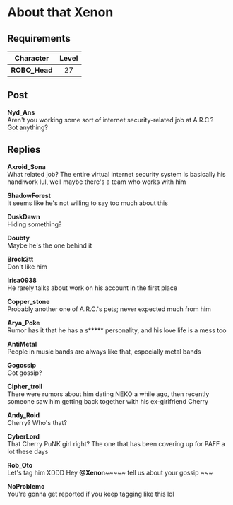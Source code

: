 # About that Xenon
## Requirements
|  Character  |Level|
|-------------|:---:|
|**ROBO_Head**| 27  |

## Post
**Nyd_Ans**<br>
Aren't you working some sort of internet security\-related job at A.R.C.?<br>
Got anything?<br>

## Replies
**Axroid_Sona**<br>
What related job? The entire virtual internet security system is basically his handiwork lul, well maybe there's a team who works with him

**ShadowForest**<br>
It seems like he's not willing to say too much about this

**DuskDawn**<br>
Hiding something?

**Doubty**<br>
Maybe he's the one behind it

**Brock3tt**<br>
Don't like him

**Irisa0938**<br>
He rarely talks about work on his account in the first place

**Copper_stone**<br>
Probably another one of A.R.C.'s pets; never expected much from him

**Arya_Poke**<br>
Rumor has it that he has a s\*\*\*\*\* personality, and his love life is a mess too 

**AntiMetal**<br>
People in music bands are always like that, especially metal bands

**Gogossip**<br>
Got gossip?

**Cipher_troll**<br>
There were rumors about him dating NEKO a while ago, then recently someone saw him getting back together with his ex\-girlfriend Cherry

**Andy_Roid**<br>
Cherry? Who's that?

**CyberLord**<br>
That Cherry PuNK girl right? The one that has been covering up for PAFF a lot these days

**Rob_Oto**<br>
Let's tag him XDDD Hey **@Xenon**\~\~\~\~\~ tell us about your gossip \~\~\~

**NoProblemo**<br>
You're gonna get reported if you keep tagging like this lol

